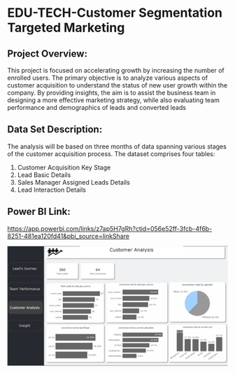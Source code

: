 # EDU-TECH-Customer Segmentation Targeted Marketing

## Project Overview:
 This project is focused on accelerating growth by increasing the number of enrolled users. The primary objective is to analyze various aspects of customer acquisition to understand the status of new user growth within the company. By providing insights, the aim is to assist the business team in designing a more effective marketing strategy, while also evaluating team performance and demographics of leads and converted leads

 ## Data Set Description:
 The analysis will be based on three months of data spanning various stages of the customer acquisition process.
 The dataset comprises four tables:
 
 1. Customer Acquisition Key Stage
 2. Lead Basic Details
 3. Sales Manager Assigned Leads Details
 4. Lead Interaction Details

 ## Power BI Link:
https://app.powerbi.com/links/z7ap5H7gRh?ctid=056e52ff-3fcb-4f6b-8251-481ea120fd41&pbi_source=linkShare

![](edutech/educustomer.png)


